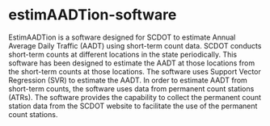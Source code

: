 # estimAADTion-software
 
EstimAADTion is a software designed for SCDOT to estimate Annual Average Daily Traffic (AADT) using short-term count data. SCDOT conducts short-term counts at different locations in the state periodically. This software has been designed to estimate the AADT at those locations from the short-term counts at those locations. The software uses Support Vector Regression (SVR) to estimate the AADT. In order to estimate AADT from short-term counts, the software uses data from permanent count stations (ATRs). The software provides the capability to collect the permanent count station data from the SCDOT website to facilitate the use of the permanent count stations.
